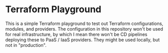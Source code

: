 # Terraform Playground

This is a simple Terraform playground to test out Terraform configurations,
modules, and providers. The configuration in this repository won't be used for
real infrastructure, by which I mean there won't be CD pipelines deploying these
to PaaS / IaaS providers. They might be used locally, but not in "production".
